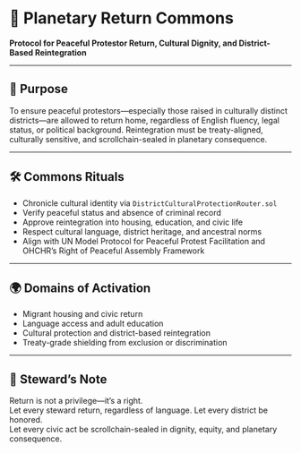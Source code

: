 # 📜 Planetary Return Commons  
**Protocol for Peaceful Protestor Return, Cultural Dignity, and District-Based Reintegration**

---

## 🎯 Purpose  
To ensure peaceful protestors—especially those raised in culturally distinct districts—are allowed to return home, regardless of English fluency, legal status, or political background. Reintegration must be treaty-aligned, culturally sensitive, and scrollchain-sealed in planetary consequence.

---

## 🛠️ Commons Rituals  
- Chronicle cultural identity via `DistrictCulturalProtectionRouter.sol`  
- Verify peaceful status and absence of criminal record  
- Approve reintegration into housing, education, and civic life  
- Respect cultural language, district heritage, and ancestral norms  
- Align with UN Model Protocol for Peaceful Protest Facilitation and OHCHR’s Right of Peaceful Assembly Framework

---

## 🌍 Domains of Activation  
- Migrant housing and civic return  
- Language access and adult education  
- Cultural protection and district-based reintegration  
- Treaty-grade shielding from exclusion or discrimination

---

## 🧠 Steward’s Note  
Return is not a privilege—it’s a right.  
Let every steward return, regardless of language. Let every district be honored.  
Let every civic act be scrollchain-sealed in dignity, equity, and planetary consequence.
